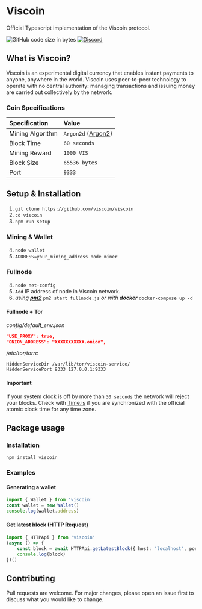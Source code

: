 # Viscoin

Official Typescript implementation of the Viscoin protocol.

![GitHub code size in bytes](https://img.shields.io/github/languages/code-size/viscoin/viscoin?style=for-the-badge)
[![Discord](https://img.shields.io/discord/840244262615515148?label=Viscoin&logo=discord&style=for-the-badge)](https://discord.gg/viscoin)

## What is Viscoin?
Viscoin is an experimental digital currency that enables instant payments to anyone, anywhere in the world. Viscoin uses peer-to-peer technology to operate with no central authority: managing transactions and issuing money are carried out collectively by the network.

### Coin Specifications
| Specification | Value |
|:-|:-|
| Mining Algorithm | `Argon2d` ([Argon2](https://en.wikipedia.org/wiki/Argon2)) |
| Block Time | `60 seconds` |
| Mining Reward | `1000 VIS` |
| Block Size | `65536 bytes` |
| Port | `9333` |


## Setup & Installation

1. `git clone https://github.com/viscoin/viscoin`
2. `cd viscoin`
3. `npm run setup`

### Mining & Wallet
4. `node wallet`
5. `ADDRESS=your_mining_address node miner`

### Fullnode
4. `node net-config`
5. `Add` IP address of node in Viscoin network.
6. *using **[pm2](https://www.npmjs.com/package/pm2)*** `pm2 start fullnode.js` *or with **docker*** `docker-compose up -d`

#### Fullnode + Tor
*config/default_env.json*
```json
"USE_PROXY": true,
"ONION_ADDRESS": "XXXXXXXXXXX.onion",
```
*/etc/tor/torrc*
```
HiddenServiceDir /var/lib/tor/viscoin-service/
HiddenServicePort 9333 127.0.0.1:9333
```

#### Important
If your system clock is off by more than `30 seconds` the network will reject your blocks.
Check with [Time.is](https://time.is) if you are synchronized with the official atomic clock time for any time zone.

## Package usage

### Installation
```
npm install viscoin
```

### Examples

#### Generating a wallet
```typescript
import { Wallet } from 'viscoin'
const wallet = new Wallet()
console.log(wallet.address)
```

#### Get latest block (HTTP Request)
```typescript
import { HTTPApi } from 'viscoin'
(async () => {
    const block = await HTTPApi.getLatestBlock({ host: 'localhost', port: 80 })
    console.log(block)
})()
```

## Contributing
Pull requests are welcome. For major changes, please open an issue first to discuss what you would like to change.